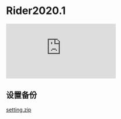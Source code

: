 # Rider2020.1

![破解教程](http://www.xue51.com/soft/38055.html)

## 设置备份

[setting.zip](/download/settings.2020.1.zip)
